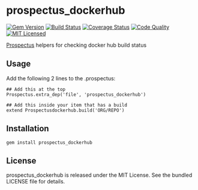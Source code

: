 prospectus_dockerhub
=========

[![Gem Version](https://img.shields.io/gem/v/prospectus_dockerhub.svg)](https://rubygems.org/gems/prospectus_dockerhub)
[![Build Status](https://img.shields.io/travis/com/akerl/prospectus_dockerhub.svg)](https://travis-ci.com/akerl/prospectus_dockerhub)
[![Coverage Status](https://img.shields.io/codecov/c/github/akerl/prospectus_dockerhub.svg)](https://codecov.io/github/akerl/prospectus_dockerhub)
[![Code Quality](https://img.shields.io/codacy/1ca88a296d274ee69deb247d67ac06f9.svg)](https://www.codacy.com/app/akerl/prospectus_dockerhub)
[![MIT Licensed](https://img.shields.io/badge/license-MIT-green.svg)](https://tldrlegal.com/license/mit-license)

[Prospectus](https://github.com/akerl/prospectus) helpers for checking docker hub build status

## Usage

Add the following 2 lines to the .prospectus:

```
## Add this at the top
Prospectus.extra_dep('file', 'prospectus_dockerhub')

## Add this inside your item that has a build
extend Prospectusdockerhub.build('ORG/REPO')
```

## Installation

    gem install prospectus_dockerhub

## License

prospectus_dockerhub is released under the MIT License. See the bundled LICENSE file for details.

